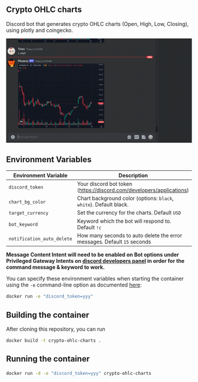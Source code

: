 ## Crypto OHLC charts
Discord bot that generates crypto OHLC charts (Open, High, Low, Closing), using plotly and coingecko.

![](https://github.com/TivenTux/crypto-ohlc-charts/blob/main/demo.gif)

## Environment Variables

| Environment Variable             | Description                                                                         |
|----------------------------------|-------------------------------------------------------------------------------------|
| `discord_token`                  | Your discord bot token (https://discord.com/developers/applications)                |
| `chart_bg_color`                 | Chart background color (options: `black`, `white`). Default black.                  |
| `target_currency`                | Set the currency for the charts. Default `USD`                                      |
| `bot_keyword`                    | Keyword which the bot will respond to. Default `!c`                                 |
| `notification_auto_delete`       | How many seconds to auto delete the error messages. Default `15` seconds

__Message Content Intent will need to be enabled on Bot options under Privileged Gateway Intents on [discord developers panel](https://discord.com/developers/applications) in order for the command message & keyword to work.__

You can specify these environment variables when starting the container using the `-e` command-line option as documented
[here](https://docs.docker.com/engine/reference/run/#env-environment-variables):
```bash
docker run -e "discord_token=yyy"
```


## Building the container

After cloning this repository, you can run
```bash
docker build -t crypto-ohlc-charts .
```

## Running the container

```bash
docker run -d -e "discord_token=yyy" crypto-ohlc-charts

```
